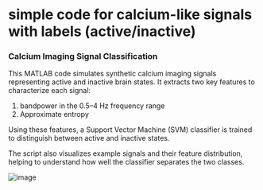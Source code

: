 # simple code for calcium-like signals with labels (active/inactive)

### Calcium Imaging Signal Classification

This MATLAB code simulates synthetic calcium imaging signals representing active and inactive brain states. It extracts two key features to characterize each signal:
1. bandpower in the 0.5–4 Hz frequency range
2. Approximate entropy

Using these features, a Support Vector Machine (SVM) classifier is trained to distinguish between active and inactive states.

The script also visualizes example signals and their feature distribution, helping to understand how well the classifier separates the two classes.


![image](https://github.com/user-attachments/assets/5c9a9c0d-7e51-4dc6-9d9c-151435bd774e)

